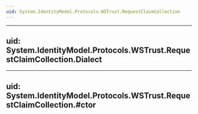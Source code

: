 ```yaml
---
uid: System.IdentityModel.Protocols.WSTrust.RequestClaimCollection
---
```


---
uid: System.IdentityModel.Protocols.WSTrust.RequestClaimCollection.Dialect
---

---
uid: System.IdentityModel.Protocols.WSTrust.RequestClaimCollection.#ctor
---
